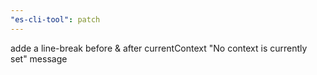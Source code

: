 ```yaml
---
"es-cli-tool": patch
---
```


adde a line-break before & after currentContext "No context is currently set" message
